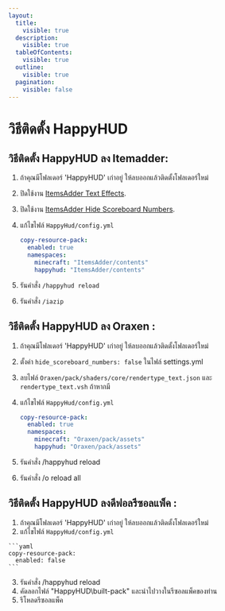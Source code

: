 ```yaml
---
layout:
  title:
    visible: true
  description:
    visible: true
  tableOfContents:
    visible: true
  outline:
    visible: true
  pagination:
    visible: false
---
```


# วิธีติดตั้ง HappyHUD

## วิธีติดตั้ง  HappyHUD ลง Itemadder:

1. ถ้าคุณมีโฟลเดอร์ 'HappyHUD' เก่าอยู่ ให้ลบออกแล้วติดตั้งโฟลเดอร์ใหม่
2. ปิดใช้งาน [ItemsAdder Text Effects](https://itemsadder.devs.beer/plugin-usage/text-effects-1.17+).
3. ปิดใช้งาน [ItemsAdder Hide Scoreboard Numbers](https://itemsadder.devs.beer/plugin-usage/scoreboard/hide-scoreboard-numbers-1.17+).
4.  แก้ไขไฟล์ `HappyHud/config.yml`

    ```yaml
    copy-resource-pack:
      enabled: true
      namespaces:
        minecraft: "ItemsAdder/contents"
        happyhud: "ItemsAdder/contents"
    ```


5. รันคำสั่ง `/happyhud reload`
6. รันคำสั่ง `/iazip`

## วิธีติดตั้ง  HappyHUD ลง Oraxen :

1. ถ้าคุณมีโฟลเดอร์ 'HappyHUD' เก่าอยู่ ให้ลบออกแล้วติดตั้งโฟลเดอร์ใหม่
2. ตั้งค่า `hide_scoreboard_numbers: false` ในไฟล์ settings.yml 
3. ลบไฟล์ `Oraxen/pack/shaders/core/rendertype_text.json` และ `rendertype_text.vsh` ถ้าหากมี
4.  แก้ไขไฟล์ `HappyHud/config.yml` 

    ```yaml
    copy-resource-pack:
      enabled: true
      namespaces:
        minecraft: "Oraxen/pack/assets"
        happyhud: "Oraxen/pack/assets"
    ```


5. รันคำสั่ง /happyhud reload
6. รันคำสั่ง /o reload all

## วิธีติดตั้ง  HappyHUD ลงดีฟอลรีซอลแพ็ค :

1. ถ้าคุณมีโฟลเดอร์ 'HappyHUD' เก่าอยู่ ให้ลบออกแล้วติดตั้งโฟลเดอร์ใหม่
2.   แก้ไขไฟล์ `HappyHud/config.yml` 

    ```yaml
    copy-resource-pack:
      enabled: false
    ```


3. รันคำสั่ง /happyhud reload
4. คัดลอกไฟล์ "HappyHUD\built-pack" และนำไปวางในรีซอลแพ็คของท่าน
5. รีโหลดรีซอลแพ็ค

